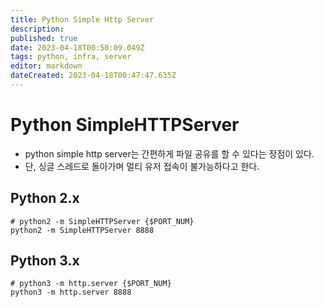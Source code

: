 ```yaml
---
title: Python Simple Http Server
description: 
published: true
date: 2023-04-18T00:50:09.049Z
tags: python, infra, server
editor: markdown
dateCreated: 2023-04-18T00:47:47.635Z
---
```


# Python SimpleHTTPServer
- python simple http server는 간편하게 파일 공유를 할 수 있다는 장점이 있다.
- 단, 싱글 스레드로 돌아가며 멀티 유저 접속이 불가능하다고 한다.


## Python 2.x
```shell
# python2 -m SimpleHTTPServer {$PORT_NUM}
python2 -m SimpleHTTPServer 8888
```

## Python 3.x
```shell
# python3 -m http.server {$PORT_NUM}
python3 -m http.server 8888
```